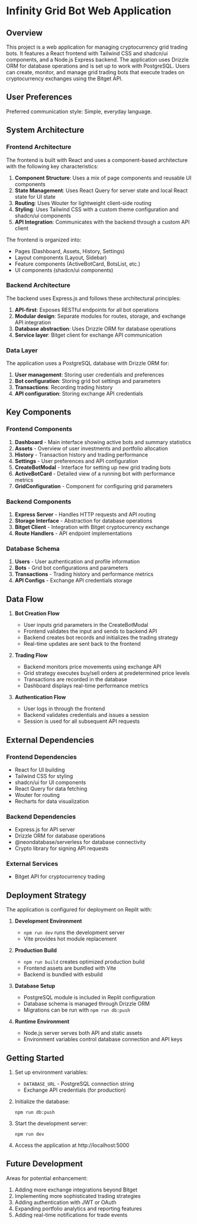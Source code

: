 # Infinity Grid Bot Web Application

## Overview

This project is a web application for managing cryptocurrency grid trading bots. It features a React frontend with Tailwind CSS and shadcn/ui components, and a Node.js Express backend. The application uses Drizzle ORM for database operations and is set up to work with PostgreSQL. Users can create, monitor, and manage grid trading bots that execute trades on cryptocurrency exchanges using the Bitget API.

## User Preferences

Preferred communication style: Simple, everyday language.

## System Architecture

### Frontend Architecture

The frontend is built with React and uses a component-based architecture with the following key characteristics:

1. **Component Structure**: Uses a mix of page components and reusable UI components
2. **State Management**: Uses React Query for server state and local React state for UI state
3. **Routing**: Uses Wouter for lightweight client-side routing
4. **Styling**: Uses Tailwind CSS with a custom theme configuration and shadcn/ui components
5. **API Integration**: Communicates with the backend through a custom API client

The frontend is organized into:
- Pages (Dashboard, Assets, History, Settings)
- Layout components (Layout, Sidebar)
- Feature components (ActiveBotCard, BotsList, etc.)
- UI components (shadcn/ui components)

### Backend Architecture

The backend uses Express.js and follows these architectural principles:

1. **API-first**: Exposes RESTful endpoints for all bot operations
2. **Modular design**: Separate modules for routes, storage, and exchange API integration
3. **Database abstraction**: Uses Drizzle ORM for database operations
4. **Service layer**: Bitget client for exchange API communication

### Data Layer

The application uses a PostgreSQL database with Drizzle ORM for:
1. **User management**: Storing user credentials and preferences
2. **Bot configuration**: Storing grid bot settings and parameters
3. **Transactions**: Recording trading history
4. **API configuration**: Storing exchange API credentials

## Key Components

### Frontend Components

1. **Dashboard** - Main interface showing active bots and summary statistics
2. **Assets** - Overview of user investments and portfolio allocation
3. **History** - Transaction history and trading performance
4. **Settings** - User preferences and API configuration
5. **CreateBotModal** - Interface for setting up new grid trading bots
6. **ActiveBotCard** - Detailed view of a running bot with performance metrics
7. **GridConfiguration** - Component for configuring grid parameters

### Backend Components

1. **Express Server** - Handles HTTP requests and API routing
2. **Storage Interface** - Abstraction for database operations
3. **Bitget Client** - Integration with Bitget cryptocurrency exchange
4. **Route Handlers** - API endpoint implementations

### Database Schema

1. **Users** - User authentication and profile information
2. **Bots** - Grid bot configurations and parameters
3. **Transactions** - Trading history and performance metrics
4. **API Configs** - Exchange API credentials storage

## Data Flow

1. **Bot Creation Flow**
   - User inputs grid parameters in the CreateBotModal
   - Frontend validates the input and sends to backend API
   - Backend creates bot records and initializes the trading strategy
   - Real-time updates are sent back to the frontend

2. **Trading Flow**
   - Backend monitors price movements using exchange API
   - Grid strategy executes buy/sell orders at predetermined price levels
   - Transactions are recorded in the database
   - Dashboard displays real-time performance metrics

3. **Authentication Flow**
   - User logs in through the frontend
   - Backend validates credentials and issues a session
   - Session is used for all subsequent API requests

## External Dependencies

### Frontend Dependencies
- React for UI building
- Tailwind CSS for styling
- shadcn/ui for UI components
- React Query for data fetching
- Wouter for routing
- Recharts for data visualization

### Backend Dependencies
- Express.js for API server
- Drizzle ORM for database operations
- @neondatabase/serverless for database connectivity
- Crypto library for signing API requests

### External Services
- Bitget API for cryptocurrency trading

## Deployment Strategy

The application is configured for deployment on Replit with:

1. **Development Environment**
   - `npm run dev` runs the development server
   - Vite provides hot module replacement

2. **Production Build**
   - `npm run build` creates optimized production build
   - Frontend assets are bundled with Vite
   - Backend is bundled with esbuild

3. **Database Setup**
   - PostgreSQL module is included in Replit configuration
   - Database schema is managed through Drizzle ORM
   - Migrations can be run with `npm run db:push`

4. **Runtime Environment**
   - Node.js server serves both API and static assets
   - Environment variables control database connection and API keys

## Getting Started

1. Set up environment variables:
   - `DATABASE_URL` - PostgreSQL connection string
   - Exchange API credentials (for production)

2. Initialize the database:
   ```
   npm run db:push
   ```

3. Start the development server:
   ```
   npm run dev
   ```

4. Access the application at http://localhost:5000

## Future Development

Areas for potential enhancement:
1. Adding more exchange integrations beyond Bitget
2. Implementing more sophisticated trading strategies
3. Adding authentication with JWT or OAuth
4. Expanding portfolio analytics and reporting features
5. Adding real-time notifications for trade events